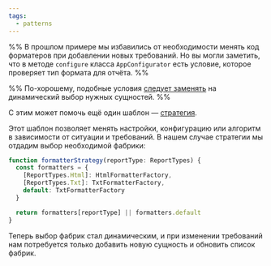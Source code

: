 ```yaml
---
tags:
  - patterns
---
```

%% В прошлом примере мы избавились от необходимости менять код форматеров при добавлении новых требований. Но вы могли заметить, что в методе `configure` класса `AppConfigurator` есть условие, которое проверяет тип формата для отчёта. %%

%% По-хорошему, подобные условия [следует заменять](https://softwareengineering.stackexchange.com/a/302782) на динамический выбор нужных сущностей.  %%

С этим может помочь ещё один шаблон — [стратегия](https://github.com/kamranahmedse/design-patterns-for-humans#-strategy).

Этот шаблон позволяет менять настройки, конфигурацию или алгоритм в зависимости от ситуации и требований. В нашем случае стратегии мы отдадим выбор необходимой фабрики:

```ts
function formatterStrategy(reportType: ReportTypes) {
  const formatters = {
    [ReportTypes.Html]: HtmlFormatterFactory,
    [ReportTypes.Txt]: TxtFormatterFactory,
    default: TxtFormatterFactory
  }

  return formatters[reportType] || formatters.default
}
```

Теперь выбор фабрик стал динамическим, и при изменении требований нам потребуется только добавить новую сущность и обновить список фабрик.
